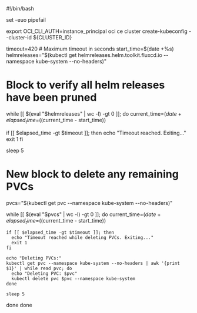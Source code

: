 #!/bin/bash

set -euo pipefail

export OCI_CLI_AUTH=instance_principal
oci ce cluster create-kubeconfig --cluster-id ${CLUSTER_ID}

timeout=420 # Maximum timeout in seconds
start_time=$(date +%s)
helmreleases="$(kubectl get helmreleases.helm.toolkit.fluxcd.io --namespace kube-system --no-headers)"

# Block to verify all helm releases have been pruned
while [[ $(eval "$helmreleases" | wc -l) -gt 0 ]]; do
  current_time=$(date +%s)
  elapsed_time=$((current_time - start_time))

  if [[ $elapsed_time -gt $timeout ]]; then
    echo "Timeout reached. Exiting..."
    exit 1
  fi

  sleep 5
  
  # New block to delete any remaining PVCs
  pvcs="$(kubectl get pvc --namespace kube-system --no-headers)"

  while [[ $(eval "$pvcs" | wc -l) -gt 0 ]]; do
    current_time=$(date +%s)
    elapsed_time=$((current_time - start_time))

    if [[ $elapsed_time -gt $timeout ]]; then
      echo "Timeout reached while deleting PVCs. Exiting..."
      exit 1
    fi

    echo "Deleting PVCs:"
    kubectl get pvc --namespace kube-system --no-headers | awk '{print $1}' | while read pvc; do
      echo "Deleting PVC: $pvc"
      kubectl delete pvc $pvc --namespace kube-system
    done

    sleep 5
  done
done
